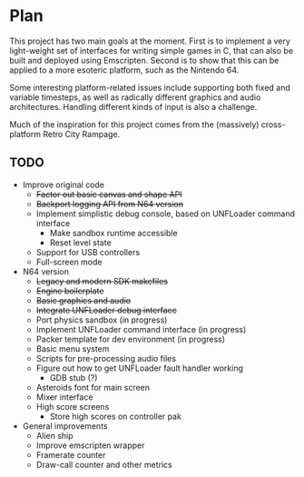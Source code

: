 # Plan

This project has two main goals at the moment. First is to implement a very light-weight set of interfaces for writing simple games in C, that can also be built and deployed using Emscripten. Second is to show that this can be applied to a more esoteric platform, such as the Nintendo 64.

Some interesting platform-related issues include supporting both fixed and variable timesteps, as well as radically different graphics and audio architectures. Handling different kinds of input is also a challenge.

Much of the inspiration for this project comes from the (massively) cross-platform Retro City Rampage.

## TODO

- Improve original code
  + ~~Factor out basic canvas and shape API~~
  + ~~Backport logging API from N64 version~~
  + Implement simplistic debug console, based on UNFLoader command interface
    + Make sandbox runtime accessible
    + Reset level state
  + Support for USB controllers
  + Full-screen mode
- N64 version
  + ~~Legacy and modern SDK makefiles~~
  + ~~Engine boilerplate~~
  + ~~Basic graphics and audio~~
  + ~~Integrate UNFLoader debug interface~~
  + Port physics sandbox (in progress)
  + Implement UNFLoader command interface (in progress)
  + Packer template for dev environment (in progress)
  + Basic menu system
  + Scripts for pre-processing audio files
  + Figure out how to get UNFLoader fault handler working
    + GDB stub (?)
  + Asteroids font for main screen
  + Mixer interface
  + High score screens
    + Store high scores on controller pak
- General improvements
  + Alien ship
  + Improve emscripten wrapper
  + Framerate counter
  + Draw-call counter and other metrics
